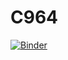# C964

[![Binder](https://mybinder.org/badge_logo.svg)](https://mybinder.org/v2/gh/catagaboo/C964/HEAD)
